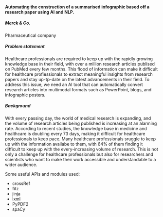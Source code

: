 #### Automating the construction of a summarised infographic based off a research paper using AI and NLP. 
##### Merck & Co.
Pharmaceutical company
##### Problem statement
Healthcare professionals are required to keep up with the rapidly growing knowledge base in their field, with over a million research articles publised on PubMed every few months. This flood of information can make it difficult for healthcare profiessionals to extract meaningful insights from research papers and stay up-tp-date on the latest advancements in their field. To address this issue, we need an AI tool that can automatically convert research articles into multimodal formats such as PowerPoint, blogs, and infographic posters.
##### Background
With every passing day, the world of medical research is expanding, and the volume of research articles being published is increasing at an alarming rate. According to recent studies, the knowledge base in medicine and healthcare is doubling every 73 days, making it difficult for healthcare professionals to keep pace. Many healthcare professionals sruggle to keep up with the information availabe to them, with 64% of them finding it difficult to keep up with the every-increasing volume of research. This is not only a challenge for healthcare professionals but also for researchers and scientists who want to make their work accessible and understandable to a wider audience.

Some useful APIs and modules used:
- crossRef
- fitz
- jinja
- lxml
- PyPDF2
- spaCy
